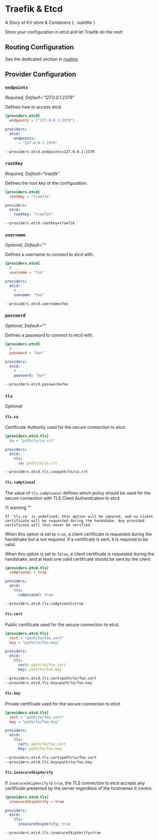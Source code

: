 # Traefik & Etcd

A Story of KV store & Containers
{: .subtitle }

Store your configuration in etcd and let Traefik do the rest!

## Routing Configuration

See the dedicated section in [routing](../routing/providers/kv.md).

## Provider Configuration

### `endpoints`

_Required, Default="127.0.0.1:2379"_

Defines how to access etcd.

```toml tab="File (TOML)"
[providers.etcd]
  endpoints = ["127.0.0.1:2379"]
```

```yaml tab="File (YAML)"
providers:
  etcd:
    endpoints:
      - "127.0.0.1:2379"
```

```bash tab="CLI"
--providers.etcd.endpoints=127.0.0.1:2379
```

### `rootKey`

_Required, Default="traefik"_

Defines the root key of the configuration.

```toml tab="File (TOML)"
[providers.etcd]
  rootKey = "traefik"
```

```yaml tab="File (YAML)"
providers:
  etcd:
    rootKey: "traefik"
```

```bash tab="CLI"
--providers.etcd.rootkey=traefik
```

### `username`

_Optional, Default=""_

Defines a username to connect to etcd with.

```toml tab="File (TOML)"
[providers.etcd]
  # ...
  username = "foo"
```

```yaml tab="File (YAML)"
providers:
  etcd:
    # ...
    usename: "foo"
```

```bash tab="CLI"
--providers.etcd.username=foo
```

### `password`

_Optional, Default=""_

Defines a password to connect to etcd with.

```toml tab="File (TOML)"
[providers.etcd]
  # ...
  password = "bar"
```

```yaml tab="File (YAML)"
providers:
  etcd:
    # ...
    password: "bar"
```

```bash tab="CLI"
--providers.etcd.password=foo
```

### `tls`

_Optional_

#### `tls.ca`

Certificate Authority used for the secure connection to etcd.

```toml tab="File (TOML)"
[providers.etcd.tls]
  ca = "path/to/ca.crt"
```

```yaml tab="File (YAML)"
providers:
  etcd:
    tls:
      ca: path/to/ca.crt
```

```bash tab="CLI"
--providers.etcd.tls.ca=path/to/ca.crt
```

#### `tls.caOptional`

The value of `tls.caOptional` defines which policy should be used for the secure connection with TLS Client Authentication to etcd.

!!! warning ""

    If `tls.ca` is undefined, this option will be ignored, and no client certificate will be requested during the handshake. Any provided certificate will thus never be verified.

When this option is set to `true`, a client certificate is requested during the handshake but is not required. If a certificate is sent, it is required to be valid.

When this option is set to `false`, a client certificate is requested during the handshake, and at least one valid certificate should be sent by the client.


```toml tab="File (TOML)"
[providers.etcd.tls]
  caOptional = true
```

```yaml tab="File (YAML)"
providers:
  etcd:
    tls:
      caOptional: true
```

```bash tab="CLI"
--providers.etcd.tls.caOptional=true
```

#### `tls.cert`

Public certificate used for the secure connection to etcd.

```toml tab="File (TOML)"
[providers.etcd.tls]
  cert = "path/to/foo.cert"
  key = "path/to/foo.key"
```

```yaml tab="File (YAML)"
providers:
  etcd:
    tls:
      cert: path/to/foo.cert
      key: path/to/foo.key
```

```bash tab="CLI"
--providers.etcd.tls.cert=path/to/foo.cert
--providers.etcd.tls.key=path/to/foo.key
```

#### `tls.key`

Private certificate used for the secure connection to etcd.

```toml tab="File (TOML)"
[providers.etcd.tls]
  cert = "path/to/foo.cert"
  key = "path/to/foo.key"
```

```yaml tab="File (YAML)"
providers:
  etcd:
    tls:
      cert: path/to/foo.cert
      key: path/to/foo.key
```

```bash tab="CLI"
--providers.etcd.tls.cert=path/to/foo.cert
--providers.etcd.tls.key=path/to/foo.key
```

#### `tls.insecureSkipVerify`

If `insecureSkipVerify` is `true`, the TLS connection to etcd accepts any certificate presented by the server regardless of the hostnames it covers.

```toml tab="File (TOML)"
[providers.etcd.tls]
  insecureSkipVerify = true
```

```yaml tab="File (YAML)"
providers:
  etcd:
    tls:
      insecureSkipVerify: true
```

```bash tab="CLI"
--providers.etcd.tls.insecureSkipVerify=true
```
